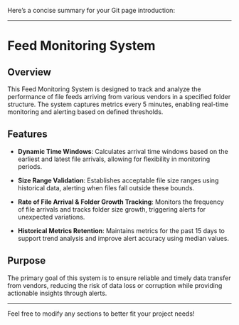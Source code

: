 Here’s a concise summary for your Git page introduction:

---

# Feed Monitoring System

## Overview

This Feed Monitoring System is designed to track and analyze the performance of file feeds arriving from various vendors in a specified folder structure. The system captures metrics every 5 minutes, enabling real-time monitoring and alerting based on defined thresholds.

## Features

- **Dynamic Time Windows**: Calculates arrival time windows based on the earliest and latest file arrivals, allowing for flexibility in monitoring periods.
  
- **Size Range Validation**: Establishes acceptable file size ranges using historical data, alerting when files fall outside these bounds.

- **Rate of File Arrival & Folder Growth Tracking**: Monitors the frequency of file arrivals and tracks folder size growth, triggering alerts for unexpected variations.

- **Historical Metrics Retention**: Maintains metrics for the past 15 days to support trend analysis and improve alert accuracy using median values.

## Purpose

The primary goal of this system is to ensure reliable and timely data transfer from vendors, reducing the risk of data loss or corruption while providing actionable insights through alerts. 

---

Feel free to modify any sections to better fit your project needs!
